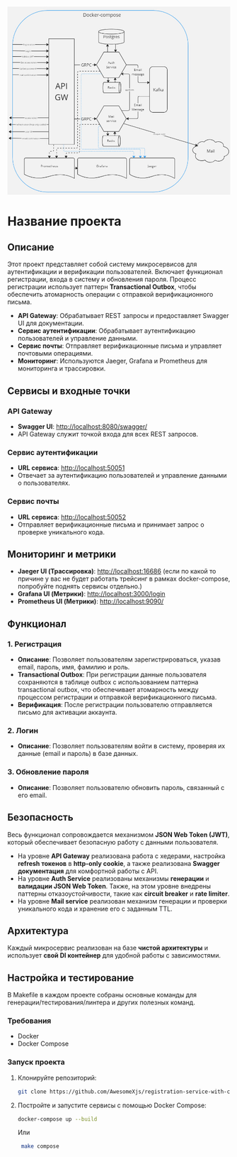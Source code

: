 
<div>
    <img src="./assets/schema.jpg">
</div> 


# Название проекта

## Описание
Этот проект представляет собой систему микросервисов для аутентификации и верификации пользователей. Включает функционал регистрации, входа в систему и обновления пароля. Процесс регистрации использует паттерн **Transactional Outbox**, чтобы обеспечить атомарность операции с отправкой верификационного письма.


- **API Gateway**: Обрабатывает REST запросы и предоставляет Swagger UI для документации.
- **Сервис аутентификации**: Обрабатывает аутентификацию пользователей и управление данными.
- **Сервис почты**: Отправляет верификационные письма и управляет почтовыми операциями.
- **Мониторинг**: Используются Jaeger, Grafana и Prometheus для мониторинга и трассировки.

## Сервисы и входные точки

### API Gateway
- **Swagger UI**: [http://localhost:8080/swagger/](http://localhost:8080/swagger/)
- API Gateway служит точкой входа для всех REST запросов.

### Сервис аутентификации
- **URL сервиса**: [http://localhost:50051](http://localhost:50051)
- Отвечает за аутентификацию пользователей и управление данными о пользователях.

### Сервис почты
- **URL сервиса**: [http://localhost:50052](http://localhost:50052)
- Отправляет верификационные письма и принимает запрос о проверке уникального кода.

## Мониторинг и метрики

- **Jaeger UI (Трассировка)**: [http://localhost:16686](http://localhost:16686) (если по какой то причине у вас не будет работать трейсинг в рамках docker-compose, попробуйте поднять сервисы отдельно.)
- **Grafana UI (Метрики)**: [http://localhost:3000/login](http://localhost:3000/login)
- **Prometheus UI (Метрики)**: [http://localhost:9090/](http://localhost:9090/)

## Функционал

### 1. Регистрация
- **Описание**: Позволяет пользователям зарегистрироваться, указав email, пароль, имя, фамилию и роль.
- **Transactional Outbox**: При регистрации данные пользователя сохраняются в таблице outbox с использованием паттерна transactional outbox, что обеспечивает атомарность между процессом регистрации и отправкой верификационного письма.
- **Верификация**: После регистрации пользователю отправляется письмо для активации аккаунта.

### 2. Логин
- **Описание**: Позволяет пользователям войти в систему, проверяя их данные (email и пароль) в базе данных.

### 3. Обновление пароля
- **Описание**: Позволяет пользователю обновить пароль, связанный с его email.

## Безопасность

Весь функционал сопровождается механизмом **JSON Web Token (JWT)**, который обеспечивает безопасную работу с данными пользователя.

- На уровне **API Gateway** реализована работа с хедерами, настройка **refresh токенов** в **http-only cookie**, а также реализована **Swagger документация** для комфортной работы с API.
- На уровне **Auth Service** реализованы механизмы **генерации** и **валидации JSON Web Token**. Также, на этом уровне внедрены паттерны отказоустойчивости, такие как **circuit breaker** и **rate limiter**.
- На уровне **Mail service** реализован механизм генерации и проверки уникального кода и хранение его с заданным TTL.

## Архитектура 

Каждый микросервис реализован на базе **чистой архитектуры** и использует **свой DI контейнер** для удобной работы с зависимостями.


## Настройка и тестирование
В Makefile в каждом проекте собраны основные команды для генерации/тестирования/линтера и других полезных команд.

### Требования
- Docker
- Docker Compose

### Запуск проекта

1. Клонируйте репозиторий:

    ```bash
    git clone https://github.com/AwesomeXjs/registration-service-with-checking-mail.git
    ```

2. Постройте и запустите сервисы с помощью Docker Compose:

    ```bash
    docker-compose up --build
    ```
   Или
   ```bash
    make compose
    ```

